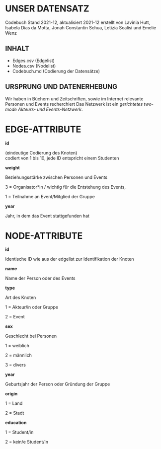 # UNSER DATENSATZ # 
Codebuch Stand 2021-12, aktualisiert 2021-12
erstellt von Lavinia Hutt, Isabela Dias da Motta, Jonah Constantin Schua, Letizia Scalisi und Emelie Wenz

## INHALT ##
- Edges.csv (Edgelist)
- Nodes.csv (Nodelist)
- Codebuch.md (Codierung der Datensätze)

## URSPRUNG UND DATENERHEBUNG ##
Wir haben in Büchern und Zeitschriften, sowie im Internet relevante Personen und Events recherchiert
Das Netzwerk ist ein *gerichtetes two-mode Akteurs- und Events-Netzwerk*. 


# EDGE-ATTRIBUTE #
**id**  </p>
(eindeutige Codierung des Knoten)   
codiert von 1 bis 10, jede ID entspricht einem Studenten

**weight**  </p>
Beziehungsstärke zwischen Personen und Events </p>
3 = Organisator*in / wichtig für die Entstehung des Events,</p>
1 = Teilnahme an Event/Mitglied der Gruppe

**year** </p>
Jahr, in dem das Event stattgefunden hat

# NODE-ATTRIBUTE #

**id**  </p>
Identische ID wie aus der edgelist zur Identifikation der Knoten

**name** </p>
Name der Person oder des Events


**type**    </p>
Art des Knoten </p>
1 = Akteur/in oder Gruppe</p>
2 = Event </p>

**sex** </p>
Geschlecht bei Personen </p>
1 = weiblich</p>
2 = männlich</p>
3 = divers</p>

**year** </p>
Geburtsjahr der Person oder Gründung der Gruppe

**origin** </p>
1 = Land </p>
2 = Stadt

**education** </p>
1 = Student/in </p>
2 = kein/e Student/in
